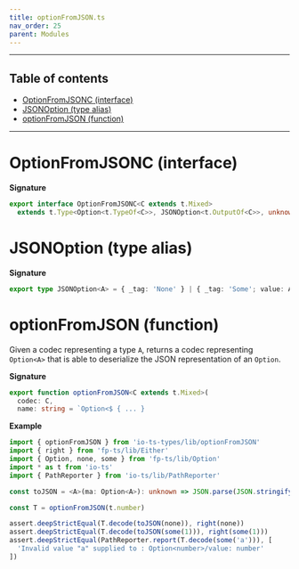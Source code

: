 ```yaml
---
title: optionFromJSON.ts
nav_order: 25
parent: Modules
---
```


---

<h2 class="text-delta">Table of contents</h2>

- [OptionFromJSONC (interface)](#optionfromjsonc-interface)
- [JSONOption (type alias)](#jsonoption-type-alias)
- [optionFromJSON (function)](#optionfromjson-function)

---

# OptionFromJSONC (interface)

**Signature**

```ts
export interface OptionFromJSONC<C extends t.Mixed>
  extends t.Type<Option<t.TypeOf<C>>, JSONOption<t.OutputOf<C>>, unknown> {}
```

# JSONOption (type alias)

**Signature**

```ts
export type JSONOption<A> = { _tag: 'None' } | { _tag: 'Some'; value: A }
```

# optionFromJSON (function)

Given a codec representing a type `A`, returns a codec representing `Option<A>` that is able to deserialize
the JSON representation of an `Option`.

**Signature**

```ts
export function optionFromJSON<C extends t.Mixed>(
  codec: C,
  name: string = `Option<$ { ... }
```

**Example**

```ts
import { optionFromJSON } from 'io-ts-types/lib/optionFromJSON'
import { right } from 'fp-ts/lib/Either'
import { Option, none, some } from 'fp-ts/lib/Option'
import * as t from 'io-ts'
import { PathReporter } from 'io-ts/lib/PathReporter'

const toJSON = <A>(ma: Option<A>): unknown => JSON.parse(JSON.stringify(ma))

const T = optionFromJSON(t.number)

assert.deepStrictEqual(T.decode(toJSON(none)), right(none))
assert.deepStrictEqual(T.decode(toJSON(some(1))), right(some(1)))
assert.deepStrictEqual(PathReporter.report(T.decode(some('a'))), [
  'Invalid value "a" supplied to : Option<number>/value: number'
])
```
